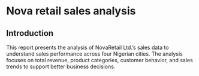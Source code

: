 # Nova retail sales analysis
## Introduction 
This report presents the analysis of NovaRetail Ltd.’s sales data to understand sales performance across four Nigerian cities.
The analysis focuses on total revenue, product categories, customer behavior, and sales trends to support better business decisions.
